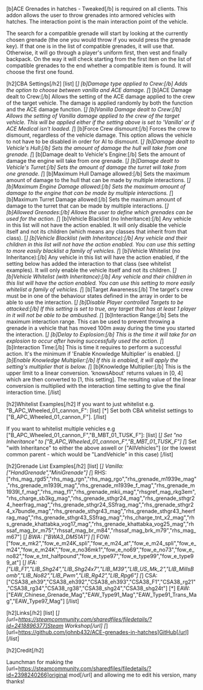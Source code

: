 [b]ACE Grenades in hatches - Tweaked[/b] is required on all clients.
This addon allows the user to throw grenades into armored vehicles with hatches. The interaction point is the main interaction point of the vehicle.

The search for a compatible grenade will start by looking at the currently chosen grenade (the one you would throw if you would press the grenade key). If that one is in the list of compatible grenades, it will use that. Otherwise, it will go through a player's uniform first, then vest and finally backpack. On the way it will check starting from the first item on the list of compatible grenades to the end whether a compatible item is found. It will choose the first one found.

[h2]CBA Settings[/h2]
[list]
[*] [b]Damage type applied to Crew:[/b] Adds the option to choose between vanilla and ACE damage.
[*] [b]ACE Damage dealt to Crew:[/b] Allows the setting of the ACE damage applied to the crew of the target vehicle. The damage is applied randomly by both the function and the ACE damage function.
[*] [b]Vanilla Damage dealt to Crew:[/b] Allows the setting of Vanilla damage applied to the crew of the target vehicle. This will be applied either if the setting above is set to 'Vanilla' or if ACE Medical isn't loaded.
[*] [b]Force Crew dismount:[/b] Forces the crew to dismount, regardless of the vehicle damage. This option allows the vehicle to not have to be disabled in order for AI to dismount.
[*] [b]Damage dealt to Vehicle's Hull:[/b] Sets the amount of damage the hull will take from one grenade.
[*] [b]Damage dealt to Vehicle's Engine:[/b] Sets the amount of damage the engine will take from one grenade.
[*] [b]Damage dealt to Vehicle's Turret:[/b] Sets the amount of damage the turret will take from one grenade.
[*] [b]Maximum Hull Damage allowed:[/b] Sets the maximum amount of damage to the hull that can be made by multiple interactions.
[*] [b]Maximum Engine Damage allowed:[/b] Sets the maximum amount of damage to the engine that can be made by multiple interactions.
[*] [b]Maximum Turret Damage allowed:[/b] Sets the maximum amount of damage to the turret that can be made by multiple interactions.
[*] [b]Allowed Grenades:[/b] Allows the user to define which grenades can be used for the action.
[*] [b]Vehicle Blacklist (no Inheritance):[/b] Any vehicle in this list will not have the action enabled. It will only disable the vehicle itself and not its children (which means any classes that inherit from that class).
[*] [b]Vehicle Blacklist (with Inheritance):[/b] Any vehicle and their children in this list will not have the action enabled. You can use this setting to more easily blacklist a family of vehicles.
[*] [b]Vehicle Whitelist (no Inheritance):[/b] Any vehicle in this list will have the action enabled, if the setting below has added the interaction to that class (see whitelist examples). It will only enable the vehicle itself and not its children.
[*] [b]Vehicle Whitelist (with Inheritance):[/b] Any vehicle and their children in this list will have the action enabled. You can use this setting to more easily whitelist a family of vehicles.
[*] [b]Target Awareness:[/b] The target's crew must be in one of the behaviour states defined in the array in order to be able to use the interaction.
[*] [b]Disable Player controlled Targets to be attacked:[/b] If this setting is set to true, any target that has at least 1 player in it will not be able to be ambushed.
[*] [b]Interaction Range:[/b] Sets the maximum interaction range. This can be used to prevent throwing a grenade in a vehicle that has moved 100m away during the time you started the interaction.
[*] [b]Delay to Explosion:[/b] This is the time it will take for an explosion to occur after having successfully used the action.
[*] [b]Interaction Time:[/b] This is time it requires to perform a successful action. It's the minimum if 'Enable Knowledge Multiplier' is enabled.
[*] [b]Enable Knowledge Multiplier:[/b] If this is enabled, it will apply the setting's multiplier that is below.
[*] [b]Knowledge Multiplier:[/b] This is the upper limit to a linear conversion. 'knowsAbout' returns values in [0, 4] which are then converted to [1, this setting]. The resulting value of the linear conversion is multiplied with the interaction time setting to give the final interaction time.
[/list]

[h2]Whitelist Examples[/h2]
If you want to just whitelist e.g. "B_APC_Wheeled_01_cannon_F":
[list]
[*] Set both CBA whitelist settings to ["B_APC_Wheeled_01_cannon_F"].
[/list]

If you want to whitelist multiple vehicles e.g ["B_APC_Wheeled_01_cannon_F","B_MBT_01_TUSK_F"]:
[list]
[*] Set "no Inheritance" to ["B_APC_Wheeled_01_cannon_F","B_MBT_01_TUSK_F"]
[*] Set "with Inheritance" to either the above aswell or ["AllVehicles"] (or the lowest common parent - which would be "LandVehicle" in this case)
[/list]

[h2]Grenade List Examples[/h2]
[list]
[*] Vanilla: ["HandGrenade","MiniGrenade"]
[*] RHS: ["rhs_mag_rgd5","rhs_mag_rgn","rhs_mag_rgo","rhs_grenade_m1939e_mag","rhs_grenade_m1939l_mag","rhs_grenade_m1939e_f_mag","rhs_grenade_m1939l_f_mag","rhs_mag_f1","rhs_grenade_mkii_mag","rhsgref_mag_rkg3em","rhs_charge_sb3kg_mag","rhs_grenade_sthgr24_mag","rhs_grenade_sthgr24_heerfrag_mag","rhs_grenade_sthgr24_SSfrag_mag","rhs_grenade_sthgr24_x7bundle_mag","rhs_grenade_sthgr43_mag","rhs_grenade_sthgr43_heerfrag_mag","rhs_grenade_sthgr43_SSfrag_mag","rhs_charge_tnt_x2_mag","rhs_grenade_khattabka_vog17_mag","rhs_grenade_khattabka_vog25_mag","rhssaf_mag_br_m75","rhssaf_mag_br_m84","rhssaf_mag_brk_m79","rhs_mag_m67"]
[*] BWA: ["BWA3_DM51A1"]
[*] FOW: ["fow_e_mk2","fow_e_m24K_spli","fow_e_m24_at","fow_e_m24_spli","fow_e_m24","fow_e_m24K","fow_e_no36mk1","fow_e_no69","fow_e_no73","fow_e_no82","fow_e_tnt_halfpound","fow_e_type97","fow_e_type99","fow_e_type99_at"]
[*] IFA: ["LIB_F1","LIB_Shg24","LIB_Shg24x7","LIB_M39","LIB_US_Mk_2","LIB_MillsBomb","LIB_No82","LIB_Pwm","LIB_Rg42","LIB_Rpg6"]
[*] CSA: ["CSA38_eh39","CSA38_eh392","CSA38_eh393","CSA38_F1","CSA38_rg21","CSA38_rg34","CSA38_rg38","CSA38_shg24","CSA38_shg24t"]
[*] EAW: ["EAW_Chinese_Grenade_Mag","EAW_Type91_Mag","EAW_Type91_Trans_Mag","EAW_Type97_Mag"]
[/list]

[h2]Links[/h2]
[list]
[*] [url=https://steamcommunity.com/sharedfiles/filedetails/?id=2418896377]Steam Workshop[/url]
[*] [url=https://github.com/johnb432/ACE-grenades-in-hatches]GitHub[/url]
[/list]

[h2]Credit[/h2]

Launchman for making the [url=https://steamcommunity.com/sharedfiles/filedetails/?id=2398240266]original mod[/url] and allowing me to edit his version, many thanks!
